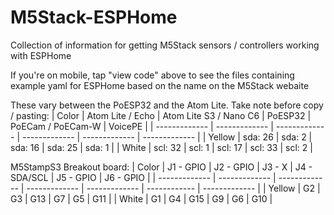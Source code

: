 # M5Stack-ESPHome
Collection of information for getting M5Stack sensors / controllers working with ESPHome

If you're on mobile, tap "view code" above to see the files containing example yaml for ESPHome based on the name on the M5Stack webaite

These vary between the PoESP32 and the Atom Lite. Take note before copy / pasting:
| Color  | Atom Lite / Echo | Atom Lite S3 / Nano C6 | PoESP32 | PoECam / PoECam-W | VoicePE |
| ------------- | ------------- | ------------- | ------------- | ------------- | ------------- |
| Yellow  | sda: 26  |  sda: 2  | sda: 16  | sda: 25 | sda: 1 |
| White  | scl: 32  | scl: 1  | scl: 17 | scl: 33 | scl: 2 |

M5StampS3 Breakout board:
| Color | J1 - GPIO | J2 - GPIO | J3 - X | J4 - SDA/SCL | J5 - GPIO | J6 - GPIO |
| ------------- | ------------- | ------------- | ------------- | ------------- | ------------ | ------------- |
| Yellow  | G2 | G3 | G13 | G7 | G5 | G11 |
| White  | G1 | G4 | G15 | G9 | G6 | G10 |
